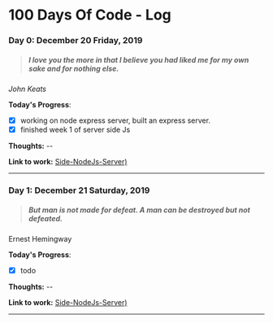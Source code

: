 # 100 Days Of Code - Log

### Day 0: December 20 Friday, 2019

> ##### I love you the more in that I believe you had liked me for my own sake and for nothing else. <br> 
*John Keats* 

**Today's Progress**:

- [x] working on node express server, built an express server.
- [x]  finished week 1 of server side Js

**Thoughts:** --

**Link to work:** [Side-NodeJs-Server)](https://github.com/xoraus/Side-NodeJs-Server)

---

### Day 1: December 21 Saturday, 2019
> ##### But man is not made for defeat. A man can be destroyed but not defeated.
Ernest Hemingway

**Today's Progress**:
- [x] todo

**Thoughts:** --

**Link to work:** [Side-NodeJs-Server)](https://github.com/xoraus/Side-NodeJs-Server)

---